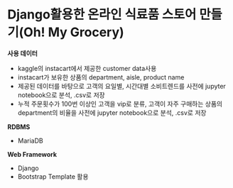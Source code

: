 # Django활용한 온라인 식료품 스토어 만들기(Oh! My Grocery)

**사용 데이터**
- kaggle의 instacart에서 제공한 customer data사용
- instacart가 보유한 상품의 department, aisle, product name
- 제공된 데이터를 바탕으로 고객의 요일별, 시간대별 소비트렌드를 사전에 jupyter notebook으로 분석, .csv로 저장
- 누적 주문횟수가 100번 이상인 고객을 vip로 분류, 고객이 자주 구매하는 상품의 department의 비율을 사전에 jupyter notebook으로 분석, .csv로 저장 

**RDBMS**
- MariaDB 

**Web Framework**
- Django
- Bootstrap Template 활용



